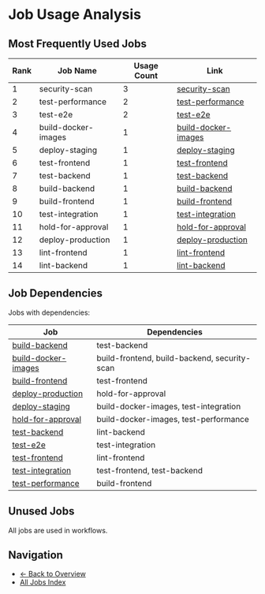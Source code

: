 # Job Usage Analysis

## Most Frequently Used Jobs

| Rank | Job Name | Usage Count | Link |
|------|----------|-------------|------|
| 1 | security-scan | 3 | [security-scan](../jobs/security-scan.md) |
| 2 | test-performance | 2 | [test-performance](../jobs/test-performance.md) |
| 3 | test-e2e | 2 | [test-e2e](../jobs/test-e2e.md) |
| 4 | build-docker-images | 1 | [build-docker-images](../jobs/build-docker-images.md) |
| 5 | deploy-staging | 1 | [deploy-staging](../jobs/deploy-staging.md) |
| 6 | test-frontend | 1 | [test-frontend](../jobs/test-frontend.md) |
| 7 | test-backend | 1 | [test-backend](../jobs/test-backend.md) |
| 8 | build-backend | 1 | [build-backend](../jobs/build-backend.md) |
| 9 | build-frontend | 1 | [build-frontend](../jobs/build-frontend.md) |
| 10 | test-integration | 1 | [test-integration](../jobs/test-integration.md) |
| 11 | hold-for-approval | 1 | [hold-for-approval](../jobs/hold-for-approval.md) |
| 12 | deploy-production | 1 | [deploy-production](../jobs/deploy-production.md) |
| 13 | lint-frontend | 1 | [lint-frontend](../jobs/lint-frontend.md) |
| 14 | lint-backend | 1 | [lint-backend](../jobs/lint-backend.md) |

## Job Dependencies

Jobs with dependencies:

| Job | Dependencies |
|-----|-------------|
| [build-backend](../jobs/build-backend.md) | test-backend |
| [build-docker-images](../jobs/build-docker-images.md) | build-frontend, build-backend, security-scan |
| [build-frontend](../jobs/build-frontend.md) | test-frontend |
| [deploy-production](../jobs/deploy-production.md) | hold-for-approval |
| [deploy-staging](../jobs/deploy-staging.md) | build-docker-images, test-integration |
| [hold-for-approval](../jobs/hold-for-approval.md) | build-docker-images, test-performance |
| [test-backend](../jobs/test-backend.md) | lint-backend |
| [test-e2e](../jobs/test-e2e.md) | test-integration |
| [test-frontend](../jobs/test-frontend.md) | lint-frontend |
| [test-integration](../jobs/test-integration.md) | test-frontend, test-backend |
| [test-performance](../jobs/test-performance.md) | build-frontend |

## Unused Jobs

All jobs are used in workflows.

## Navigation

- [← Back to Overview](../README.md)
- [All Jobs Index](all-jobs.md)
